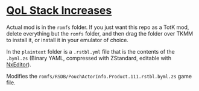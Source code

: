 # [QoL Stack Increases](https://gamebanana.com/mods/525427)

Actual mod is in the `romfs` folder.
If you just want this repo as a TotK mod, delete everything but the `romfs` folder, and then drag the folder over TKMM to install it, or install it in your emulator of choice.

In the `plaintext` folder is a `.rstbl.yml` file that is the contents of the `.byml.zs` (Binary YAML, compressed with ZStandard, editable with [NxEditor](https://github.com/NX-Editor/NxEditor)).

Modifies the `romfs/RSDB/PouchActorInfo.Product.111.rstbl.byml.zs` game file.
